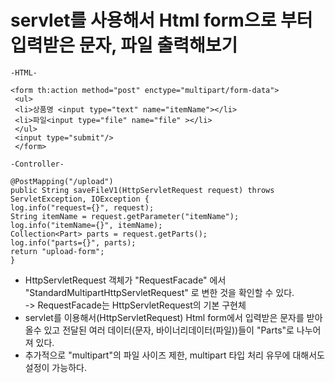 __servlet를 사용해서 Html form으로 부터 입력받은 문자, 파일 출력해보기__
====================================================================
```
-HTML-

<form th:action method="post" enctype="multipart/form-data">
 <ul>
 <li>상품명 <input type="text" name="itemName"></li>
 <li>파일<input type="file" name="file" ></li>
 </ul>
 <input type="submit"/>
 </form>
 ```
 
 ```
 -Controller-
 
 @PostMapping("/upload")
 public String saveFileV1(HttpServletRequest request) throws
ServletException, IOException {
 log.info("request={}", request);
 String itemName = request.getParameter("itemName");
 log.info("itemName={}", itemName);
 Collection<Part> parts = request.getParts();
 log.info("parts={}", parts);
 return "upload-form";
 }
 ```
 
- HttpServletRequest 객체가 "RequestFacade" 에서 "StandardMultipartHttpServletRequest" 로 변한 것을 확인할 수 있다.    
-> RequestFacade는 HttpServletRequest의 기본 구현체       
- servlet를 이용해서(HttpServletRequest) Html form에서 입력받은 문자를 받아올수 있고 전달된 여러 데이터(문자, 바이너리데이터(파일))들이 "Parts"로 나누어져 있다.
- 추가적으로 "multipart"의 파일 사이즈 제한, multipart 타입 처리 유무에 대해서도 설정이 가능하다.
 
